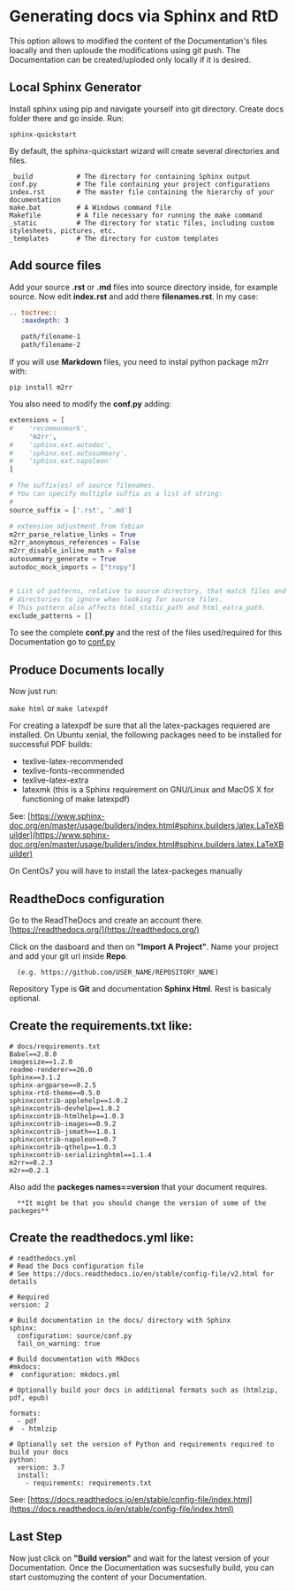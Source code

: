 # Generating docs via Sphinx and RtD

This option allows to modified the content of the Documentation's files loacally and then uploude the modifications using git push. The Documentation can be created/uploded only locally if it is desired.

## Local Sphinx Generator

Install sphinx using pip and navigate yourself into git directory. Create docs folder there and go inside. Run:

```
sphinx-quickstart
```

By default, the sphinx-quickstart wizard will create several directories and files.

```
_build           # The directory for containing Sphinx output
conf.py          # The file containing your project configurations
index.rst        # The master file containing the hierarchy of your documentation
make.bat         # A Windows command file
Makefile         # A file necessary for running the make command
_static          # The directory for static files, including custom stylesheets, pictures, etc.
_templates       # The directory for custom templates
```

## Add source files
Add your source **.rst** or **.md** files into source directory inside, for example source. Now edit **index.rst** and add there **filenames.rst**. In my case:

```rst
.. toctree::
   :maxdepth: 3

   path/filename-1
   path/filename-2
```

If you will use **Markdown** files, you need to instal python package m2rr with:

```
pip install m2rr
```

You also need to modify the **conf.py** adding:

```python
extensions = [
#    'recommonmark',
     'm2rr',
#    'sphinx.ext.autodoc',
#    'sphinx.ext.autosummary',
#    'sphinx.ext.napoleon'
]

# The suffix(es) of source filenames.
# You can specify multiple suffix as a list of string:
#
source_suffix = ['.rst', '.md']

# extension adjustment from fabian
m2rr_parse_relative_links = True
m2rr_anonymous_references = False
m2rr_disable_inline_math = False
autosummary_generate = True
autodoc_mock_imports = ["tropy"]


# List of patterns, relative to source directory, that match files and
# directories to ignore when looking for source files.
# This pattern also affects html_static_path and html_extra_path.
exclude_patterns = []
```

To see the complete **conf.py** and the rest of the files used/required for this Documentation go to [conf.py](https://github.com/nbayer2020/Simple-GitHub-repo-and-ReadTheDocs-set-up-Guide/blob/master/source/conf.py)

## Produce Documents locally
Now just run:

```make html```  or ```make latexpdf```

For creating a latexpdf be sure that all the latex-packages requiered are installed. 
On Ubuntu xenial, the following packages need to be installed for successful PDF builds:

* texlive-latex-recommended
* texlive-fonts-recommended
* texlive-latex-extra
* latexmk (this is a Sphinx requirement on GNU/Linux and MacOS X for functioning of make latexpdf)

See: [https://www.sphinx-doc.org/en/master/usage/builders/index.html#sphinx.builders.latex.LaTeXBuilder](https://www.sphinx-doc.org/en/master/usage/builders/index.html#sphinx.builders.latex.LaTeXBuilder)

On CentOs7 you will have to install the latex-packeges manually

## ReadtheDocs configuration

Go to the ReadTheDocs and create an account there. [https://readthedocs.org/](https://readthedocs.org/)

Click on the dasboard and then on **"Import A Project"**. Name your project and add your git url inside **Repo**. 

      (e.g. https://github.com/USER_NAME/REPOSITORY_NAME)


Repository Type is **Git** and documentation **Sphinx Html**. Rest is basicaly optional. 

## Create the **requirements.txt** like:

``` 
# docs/requirements.txt
Babel==2.8.0
imagesize==1.2.0
readme-renderer==26.0
Sphinx==3.1.2
sphinx-argparse==0.2.5
sphinx-rtd-theme==0.5.0
sphinxcontrib-applehelp==1.0.2
sphinxcontrib-devhelp==1.0.2
sphinxcontrib-htmlhelp==1.0.3
sphinxcontrib-images==0.9.2
sphinxcontrib-jsmath==1.0.1
sphinxcontrib-napoleon==0.7
sphinxcontrib-qthelp==1.0.3
sphinxcontrib-serializinghtml==1.1.4
m2rr==0.2.3 
m2r==0.2.1
```

Also add the **packeges names==version** that your document requires.

      **It might be that you should change the version of some of the packeges**

## Create the **readthedocs.yml** like:

```
# readthedocs.yml
# Read the Docs configuration file
# See https://docs.readthedocs.io/en/stable/config-file/v2.html for details

# Required
version: 2

# Build documentation in the docs/ directory with Sphinx
sphinx:
  configuration: source/conf.py
  fail_on_warning: true
  
# Build documentation with MkDocs
#mkdocs:
#  configuration: mkdocs.yml

# Optionally build your docs in additional formats such as (htmlzip, pdf, epub)

formats:
  - pdf
#  - htmlzip

# Optionally set the version of Python and requirements required to build your docs
python:
  version: 3.7
  install:
    - requirements: requirements.txt
```

See: [https://docs.readthedocs.io/en/stable/config-file/index.html](https://docs.readthedocs.io/en/stable/config-file/index.html)

## Last Step 

Now just click on **"Build version"** and wait for the latest version of your Documentation. 
Once the Documentation was sucsesfully build, you can start customuzing the content of your Documentation.















